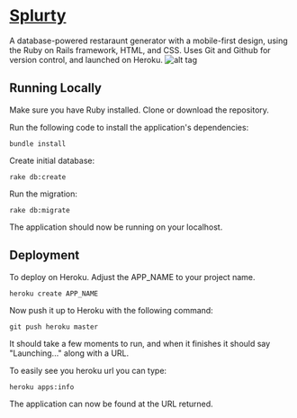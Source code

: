 # [Splurty](https://splurty-tyna-hhuynh.herokuapp.com/)
A database-powered restaraunt generator with a mobile-first design, using the Ruby on Rails framework, HTML, and CSS. Uses Git and Github for version control, and launched on Heroku.
![alt tag](https://user-images.githubusercontent.com/14388583/28289708-81ef9b74-6af8-11e7-8f1b-7718cac05d93.png)

## Running Locally
Make sure you have Ruby installed.
Clone or download the repository.

Run the following code to install the application's dependencies:
```
bundle install
```
Create initial database:
```
rake db:create
```
Run the migration:
```
rake db:migrate
```

The application should now be running on your localhost.

## Deployment
To deploy on Heroku. Adjust the APP_NAME to your project name.
```
heroku create APP_NAME
```
Now push it up to Heroku with the following command:
```
git push heroku master
```
It should take a few moments to run, and when it finishes it should say "Launching..." along with a URL.

To easily see you heroku url you can type:
```
heroku apps:info
```
The application can now be found at the URL returned.
